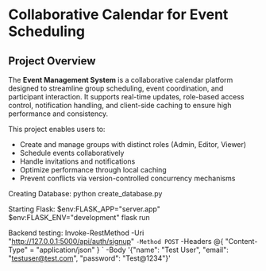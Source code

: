 # Collaborative Calendar for Event Scheduling

## Project Overview

The **Event Management System** is a collaborative calendar platform designed to streamline group scheduling, event coordination, and participant interaction. It supports real-time updates, role-based access control, notification handling, and client-side caching to ensure high performance and consistency.

This project enables users to:
- Create and manage groups with distinct roles (Admin, Editor, Viewer)
- Schedule events collaboratively
- Handle invitations and notifications
- Optimize performance through local caching
- Prevent conflicts via version-controlled concurrency mechanisms

Creating Database:
python create_database.py

Starting Flask:
$env:FLASK_APP="server.app"
$env:FLASK_ENV="development"
flask run

Backend testing:
Invoke-RestMethod -Uri "http://127.0.0.1:5000/api/auth/signup" `
-Method POST `
-Headers @{ "Content-Type" = "application/json" } `
-Body '{"name": "Test User", "email": "testuser@test.com", "password": "Test@1234"}'


